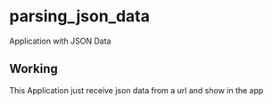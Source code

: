 # parsing_json_data

Application with JSON Data

## Working
 This Application just receive json data from a url and show in the app